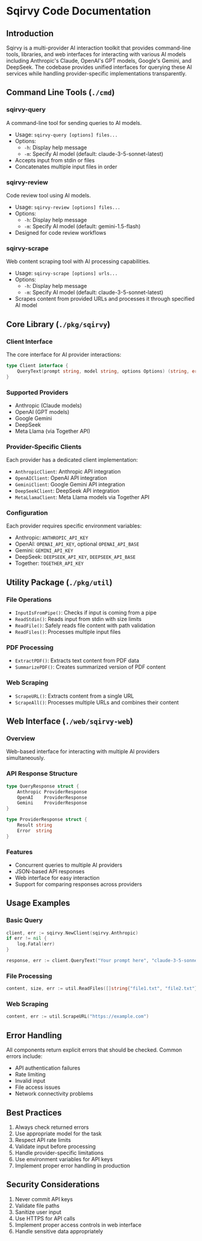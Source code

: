 # Sqirvy Code Documentation

## Introduction
Sqirvy is a multi-provider AI interaction toolkit that provides command-line tools, libraries, and web interfaces for interacting with various AI models including Anthropic's Claude, OpenAI's GPT models, Google's Gemini, and DeepSeek. The codebase provides unified interfaces for querying these AI services while handling provider-specific implementations transparently.

## Command Line Tools (`./cmd`)

### sqirvy-query
A command-line tool for sending queries to AI models.
- Usage: `sqirvy-query [options] files...`
- Options:
  - `-h`: Display help message
  - `-m`: Specify AI model (default: claude-3-5-sonnet-latest)
- Accepts input from stdin or files
- Concatenates multiple input files in order

### sqirvy-review
Code review tool using AI models.
- Usage: `sqirvy-review [options] files...`
- Options:
  - `-h`: Display help message
  - `-m`: Specify AI model (default: gemini-1.5-flash)
- Designed for code review workflows

### sqirvy-scrape
Web content scraping tool with AI processing capabilities.
- Usage: `sqirvy-scrape [options] urls...`
- Options:
  - `-h`: Display help message
  - `-m`: Specify AI model (default: claude-3-5-sonnet-latest)
- Scrapes content from provided URLs and processes it through specified AI model

## Core Library (`./pkg/sqirvy`)

### Client Interface
The core interface for AI provider interactions:
```go
type Client interface {
    QueryText(prompt string, model string, options Options) (string, error)
}
```

### Supported Providers
- Anthropic (Claude models)
- OpenAI (GPT models)
- Google Gemini
- DeepSeek
- Meta Llama (via Together API)

### Provider-Specific Clients
Each provider has a dedicated client implementation:
- `AnthropicClient`: Anthropic API integration
- `OpenAIClient`: OpenAI API integration
- `GeminiClient`: Google Gemini API integration
- `DeepSeekClient`: DeepSeek API integration
- `MetaLlamaClient`: Meta Llama models via Together API

### Configuration
Each provider requires specific environment variables:
- Anthropic: `ANTHROPIC_API_KEY`
- OpenAI: `OPENAI_API_KEY`, optional `OPENAI_API_BASE`
- Gemini: `GEMINI_API_KEY`
- DeepSeek: `DEEPSEEK_API_KEY`, `DEEPSEEK_API_BASE`
- Together: `TOGETHER_API_KEY`

## Utility Package (`./pkg/util`)

### File Operations
- `InputIsFromPipe()`: Checks if input is coming from a pipe
- `ReadStdin()`: Reads input from stdin with size limits
- `ReadFile()`: Safely reads file content with path validation
- `ReadFiles()`: Processes multiple input files

### PDF Processing
- `ExtractPDF()`: Extracts text content from PDF data
- `SummarizePDF()`: Creates summarized version of PDF content

### Web Scraping
- `ScrapeURL()`: Extracts content from a single URL
- `ScrapeAll()`: Processes multiple URLs and combines their content

## Web Interface (`./web/sqirvy-web`)

### Overview
Web-based interface for interacting with multiple AI providers simultaneously.

### API Response Structure
```go
type QueryResponse struct {
    Anthropic ProviderResponse
    OpenAI    ProviderResponse
    Gemini    ProviderResponse
}

type ProviderResponse struct {
    Result string
    Error  string
}
```

### Features
- Concurrent queries to multiple AI providers
- JSON-based API responses
- Web interface for easy interaction
- Support for comparing responses across providers

## Usage Examples

### Basic Query
```go
client, err := sqirvy.NewClient(sqirvy.Anthropic)
if err != nil {
    log.Fatal(err)
}

response, err := client.QueryText("Your prompt here", "claude-3-5-sonnet-latest", sqirvy.Options{})
```

### File Processing
```go
content, size, err := util.ReadFiles([]string{"file1.txt", "file2.txt"}, maxBytes)
```

### Web Scraping
```go
content, err := util.ScrapeURL("https://example.com")
```

## Error Handling
All components return explicit errors that should be checked. Common errors include:
- API authentication failures
- Rate limiting
- Invalid input
- File access issues
- Network connectivity problems

## Best Practices
1. Always check returned errors
2. Use appropriate model for the task
3. Respect API rate limits
4. Validate input before processing
5. Handle provider-specific limitations
6. Use environment variables for API keys
7. Implement proper error handling in production

## Security Considerations
1. Never commit API keys
2. Validate file paths
3. Sanitize user input
4. Use HTTPS for API calls
5. Implement proper access controls in web interface
6. Handle sensitive data appropriately
